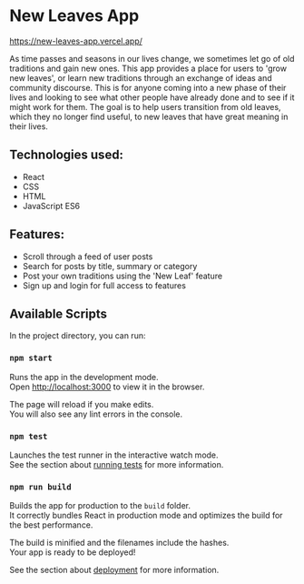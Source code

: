 # New Leaves App #
https://new-leaves-app.vercel.app/

As time passes and seasons in our lives change, we sometimes let go of old traditions and gain new ones. This app provides a place for users to 'grow new leaves', or learn new traditions through an exchange of ideas and community discourse. This is for anyone coming into a new phase of their lives and looking to see what other people have already done and to see if it might work for them.  The goal is to help users transition from old leaves, which they no longer find useful, to new leaves that have great meaning in their lives.

## Technologies used: ##
- React
- CSS
- HTML 
- JavaScript ES6

## Features: ##
- Scroll through a feed of user posts
- Search for posts by title, summary or category
- Post your own traditions using the 'New Leaf' feature
- Sign up and login for full access to features


## Available Scripts ##

In the project directory, you can run:

### `npm start` ###

Runs the app in the development mode.<br />
Open [http://localhost:3000](http://localhost:3000) to view it in the browser.

The page will reload if you make edits.<br />
You will also see any lint errors in the console.

### `npm test` ###

Launches the test runner in the interactive watch mode.<br />
See the section about [running tests](https://facebook.github.io/create-react-app/docs/running-tests) for more information.

### `npm run build` ###

Builds the app for production to the `build` folder.<br />
It correctly bundles React in production mode and optimizes the build for the best performance.

The build is minified and the filenames include the hashes.<br />
Your app is ready to be deployed!

See the section about [deployment](https://facebook.github.io/create-react-app/docs/deployment) for more information.
